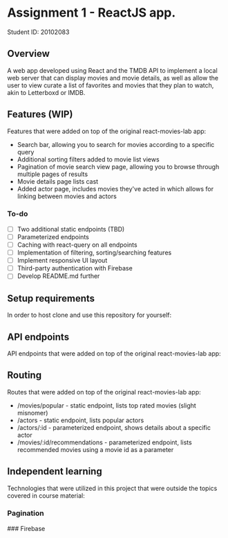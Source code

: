 # Assignment 1 - ReactJS app.

Student ID: 20102083

## Overview

A web app developed using React and the TMDB API to implement a local web server that can display movies and movie details, as well as allow the user to view curate a list of favorites and movies that they plan to watch, akin to Letterboxd or IMDB.

## Features (WIP)
Features that were added on top of the original react-movies-lab app:
- Search bar, allowing you to search for movies according to a specific query
- Additional sorting filters added to movie list views
- Pagination of movie search view page, allowing you to browse through multiple pages of results
- Movie details page lists cast
- Added actor page, includes movies they've acted in which allows for linking between movies and actors
### To-do
- [ ] Two additional static endpoints (TBD)
- [ ] Parameterized endpoints
- [ ] Caching with react-query on all endpoints
- [ ] Implementation of filtering, sorting/searching features
- [ ] Implement responsive UI layout
- [ ] Third-party authentication with Firebase
- [ ] Develop README.md further 

## Setup requirements
In order to host clone and use this repository for yourself:

## API endpoints
API endpoints that were added on top of the original react-movies-lab app:

## Routing
Routes that were added on top of the original react-movies-lab app:

- /movies/popular - static endpoint, lists top rated movies (slight misnomer)
- /actors - static endpoint, lists popular actors
- /actors/:id - parameterized endpoint, shows details about a specific actor
- /movies/:id/recommendations - parameterized endpoint, lists recommended movies using a movie id as a parameter

## Independent learning
Technologies that were utilized in this project that were outside the topics covered in course material:

### Pagination 

### Firebase
